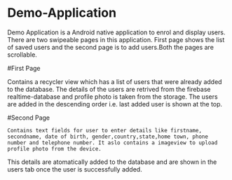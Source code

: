 # Demo-Application
Demo Application is a Android native application to enrol and display users. There are two swipeable pages in this application. First page shows the list of saved users and the second page is to add users.Both the pages are scrollable.



#First Page

  Contains a recycler view which has a list of users that were already added to the database. The details of the users are retrived from the firebase realtime-database and profile photo is taken from the storage.
  The users are added in the descending order i.e. last added user is shown at the top.
  
  
#Second Page
  
    Contains text fields for user to enter details like firstname, secondname, date of birth, gender,country,state,home town, phone number and telephone number. It aslo contains a imageview to upload profile photo from the device.
  This details are atomatically added to the database and are shown in the users tab once the user is successfully added.
